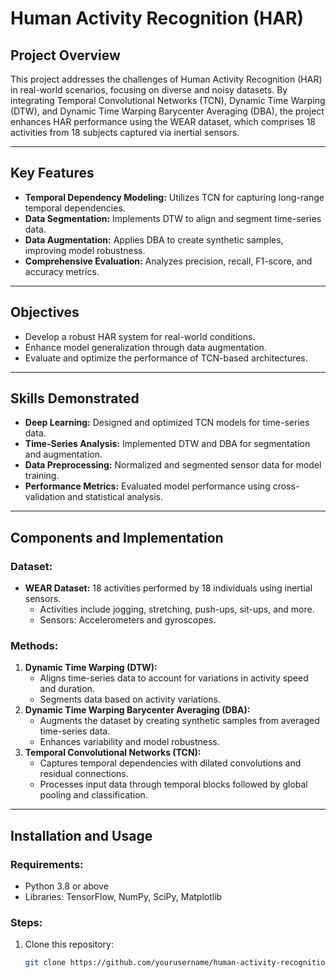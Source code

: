 # Human Activity Recognition (HAR)

## Project Overview
This project addresses the challenges of Human Activity Recognition (HAR) in real-world scenarios, focusing on diverse and noisy datasets. By integrating Temporal Convolutional Networks (TCN), Dynamic Time Warping (DTW), and Dynamic Time Warping Barycenter Averaging (DBA), the project enhances HAR performance using the WEAR dataset, which comprises 18 activities from 18 subjects captured via inertial sensors.

---

## Key Features
- **Temporal Dependency Modeling:** Utilizes TCN for capturing long-range temporal dependencies.
- **Data Segmentation:** Implements DTW to align and segment time-series data.
- **Data Augmentation:** Applies DBA to create synthetic samples, improving model robustness.
- **Comprehensive Evaluation:** Analyzes precision, recall, F1-score, and accuracy metrics.

---

## Objectives
- Develop a robust HAR system for real-world conditions.
- Enhance model generalization through data augmentation.
- Evaluate and optimize the performance of TCN-based architectures.

---

## Skills Demonstrated
- **Deep Learning:** Designed and optimized TCN models for time-series data.
- **Time-Series Analysis:** Implemented DTW and DBA for segmentation and augmentation.
- **Data Preprocessing:** Normalized and segmented sensor data for model training.
- **Performance Metrics:** Evaluated model performance using cross-validation and statistical analysis.

---

## Components and Implementation
### Dataset:
- **WEAR Dataset:** 18 activities performed by 18 individuals using inertial sensors.
  - Activities include jogging, stretching, push-ups, sit-ups, and more.
  - Sensors: Accelerometers and gyroscopes.

### Methods:
1. **Dynamic Time Warping (DTW):**
   - Aligns time-series data to account for variations in activity speed and duration.
   - Segments data based on activity variations.
2. **Dynamic Time Warping Barycenter Averaging (DBA):**
   - Augments the dataset by creating synthetic samples from averaged time-series data.
   - Enhances variability and model robustness.
3. **Temporal Convolutional Networks (TCN):**
   - Captures temporal dependencies with dilated convolutions and residual connections.
   - Processes input data through temporal blocks followed by global pooling and classification.

---

## Installation and Usage
### Requirements:
- Python 3.8 or above
- Libraries: TensorFlow, NumPy, SciPy, Matplotlib

### Steps:
1. Clone this repository:
   ```bash
   git clone https://github.com/yourusername/human-activity-recognition.git

